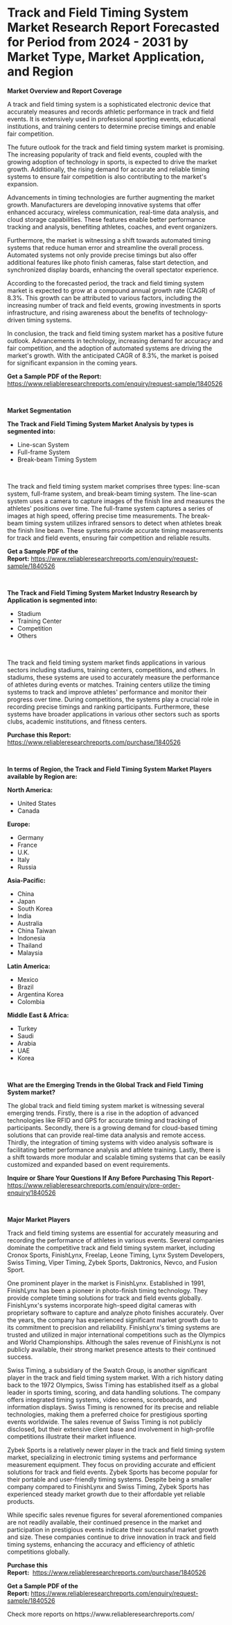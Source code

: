<p><h1>Track and Field Timing System Market Research Report Forecasted for Period from 2024 -  2031 by Market Type, Market Application, and Region</h1></p><p><strong>Market Overview and Report Coverage</strong></p>
<p><p>A track and field timing system is a sophisticated electronic device that accurately measures and records athletic performance in track and field events. It is extensively used in professional sporting events, educational institutions, and training centers to determine precise timings and enable fair competition.</p><p>The future outlook for the track and field timing system market is promising. The increasing popularity of track and field events, coupled with the growing adoption of technology in sports, is expected to drive the market growth. Additionally, the rising demand for accurate and reliable timing systems to ensure fair competition is also contributing to the market's expansion.</p><p>Advancements in timing technologies are further augmenting the market growth. Manufacturers are developing innovative systems that offer enhanced accuracy, wireless communication, real-time data analysis, and cloud storage capabilities. These features enable better performance tracking and analysis, benefiting athletes, coaches, and event organizers.</p><p>Furthermore, the market is witnessing a shift towards automated timing systems that reduce human error and streamline the overall process. Automated systems not only provide precise timings but also offer additional features like photo finish cameras, false start detection, and synchronized display boards, enhancing the overall spectator experience.</p><p>According to the forecasted period, the track and field timing system market is expected to grow at a compound annual growth rate (CAGR) of 8.3%. This growth can be attributed to various factors, including the increasing number of track and field events, growing investments in sports infrastructure, and rising awareness about the benefits of technology-driven timing systems.</p><p>In conclusion, the track and field timing system market has a positive future outlook. Advancements in technology, increasing demand for accuracy and fair competition, and the adoption of automated systems are driving the market's growth. With the anticipated CAGR of 8.3%, the market is poised for significant expansion in the coming years.</p></p>
<p><strong>Get a Sample PDF of the Report:</strong> <a href="https://www.reliableresearchreports.com/enquiry/request-sample/1840526">https://www.reliableresearchreports.com/enquiry/request-sample/1840526</a></p>
<p>&nbsp;</p>
<p><strong>Market Segmentation</strong></p>
<p><strong>The Track and Field Timing System Market Analysis by types is segmented into:</strong></p>
<p><ul><li>Line-scan System</li><li>Full-frame System</li><li>Break-beam Timing System</li></ul></p>
<p>&nbsp;</p>
<p><p>The track and field timing system market comprises three types: line-scan system, full-frame system, and break-beam timing system. The line-scan system uses a camera to capture images of the finish line and measures the athletes' positions over time. The full-frame system captures a series of images at high speed, offering precise time measurements. The break-beam timing system utilizes infrared sensors to detect when athletes break the finish line beam. These systems provide accurate timing measurements for track and field events, ensuring fair competition and reliable results.</p></p>
<p><strong>Get a Sample PDF of the Report:</strong>&nbsp;<a href="https://www.reliableresearchreports.com/enquiry/request-sample/1840526">https://www.reliableresearchreports.com/enquiry/request-sample/1840526</a></p>
<p>&nbsp;</p>
<p><strong>The Track and Field Timing System Market Industry Research by Application is segmented into:</strong></p>
<p><ul><li>Stadium</li><li>Training Center</li><li>Competition</li><li>Others</li></ul></p>
<p>&nbsp;</p>
<p><p>The track and field timing system market finds applications in various sectors including stadiums, training centers, competitions, and others. In stadiums, these systems are used to accurately measure the performance of athletes during events or matches. Training centers utilize the timing systems to track and improve athletes' performance and monitor their progress over time. During competitions, the systems play a crucial role in recording precise timings and ranking participants. Furthermore, these systems have broader applications in various other sectors such as sports clubs, academic institutions, and fitness centers.</p></p>
<p><strong>Purchase this Report:</strong>&nbsp; <a href="https://www.reliableresearchreports.com/purchase/1840526">https://www.reliableresearchreports.com/purchase/1840526</a></p>
<p>&nbsp;</p>
<p><strong>In terms of Region, the Track and Field Timing System Market Players available by Region are:</strong></p>
<p>
    <p> <strong> North America: </strong>
        <ul>
            <li>United States</li>
            <li>Canada</li>
        </ul>
        </p> 
    <p> <strong> Europe: </strong>
        <ul>
            <li>Germany</li>
            <li>France</li>
            <li>U.K.</li>
            <li>Italy</li>
            <li>Russia</li>
        </ul>
        </p> 
    <p> <strong> Asia-Pacific: </strong>
        <ul>
            <li>China</li>
            <li>Japan</li>
            <li>South Korea</li>
            <li>India</li>
            <li>Australia</li>
            <li>China Taiwan</li>
            <li>Indonesia</li>
            <li>Thailand</li>
            <li>Malaysia</li>
        </ul>
        </p> 
    <p> <strong> Latin America: </strong>
        <ul>
            <li>Mexico</li>
            <li>Brazil</li>
            <li>Argentina Korea</li>
            <li>Colombia</li>
        </ul>
        </p> 
    <p> <strong> Middle East & Africa: </strong>
        <ul>
            <li>Turkey</li>
            <li>Saudi</li>
            <li>Arabia</li>
            <li>UAE</li>
            <li>Korea</li>
        </ul>
    </p>
    </p>
<p>&nbsp;</p>
<p><strong>What are the Emerging Trends in the Global Track and Field Timing System market?</strong></p>
<p><p>The global track and field timing system market is witnessing several emerging trends. Firstly, there is a rise in the adoption of advanced technologies like RFID and GPS for accurate timing and tracking of participants. Secondly, there is a growing demand for cloud-based timing solutions that can provide real-time data analysis and remote access. Thirdly, the integration of timing systems with video analysis software is facilitating better performance analysis and athlete training. Lastly, there is a shift towards more modular and scalable timing systems that can be easily customized and expanded based on event requirements.</p></p>
<p><strong>Inquire or Share Your Questions If Any Before Purchasing This Report</strong>- <a href="https://www.reliableresearchreports.com/enquiry/pre-order-enquiry/1840526">https://www.reliableresearchreports.com/enquiry/pre-order-enquiry/1840526</a></p>
<p>&nbsp;</p>
<p><strong>Major Market Players</strong></p>
<p><p>Track and field timing systems are essential for accurately measuring and recording the performance of athletes in various events. Several companies dominate the competitive track and field timing system market, including Cronox Sports, FinishLynx, Freelap, Leone Timing, Lynx System Developers, Swiss Timing, Viper Timing, Zybek Sports, Daktronics, Nevco, and Fusion Sport.</p><p>One prominent player in the market is FinishLynx. Established in 1991, FinishLynx has been a pioneer in photo-finish timing technology. They provide complete timing solutions for track and field events globally. FinishLynx's systems incorporate high-speed digital cameras with proprietary software to capture and analyze photo finishes accurately. Over the years, the company has experienced significant market growth due to its commitment to precision and reliability. FinishLynx's timing systems are trusted and utilized in major international competitions such as the Olympics and World Championships. Although the sales revenue of FinishLynx is not publicly available, their strong market presence attests to their continued success.</p><p>Swiss Timing, a subsidiary of the Swatch Group, is another significant player in the track and field timing system market. With a rich history dating back to the 1972 Olympics, Swiss Timing has established itself as a global leader in sports timing, scoring, and data handling solutions. The company offers integrated timing systems, video screens, scoreboards, and information displays. Swiss Timing is renowned for its precise and reliable technologies, making them a preferred choice for prestigious sporting events worldwide. The sales revenue of Swiss Timing is not publicly disclosed, but their extensive client base and involvement in high-profile competitions illustrate their market influence.</p><p>Zybek Sports is a relatively newer player in the track and field timing system market, specializing in electronic timing systems and performance measurement equipment. They focus on providing accurate and efficient solutions for track and field events. Zybek Sports has become popular for their portable and user-friendly timing systems. Despite being a smaller company compared to FinishLynx and Swiss Timing, Zybek Sports has experienced steady market growth due to their affordable yet reliable products.</p><p>While specific sales revenue figures for several aforementioned companies are not readily available, their continued presence in the market and participation in prestigious events indicate their successful market growth and size. These companies continue to drive innovation in track and field timing systems, enhancing the accuracy and efficiency of athletic competitions globally.</p></p>
<p><strong>Purchase this Report:</strong>&nbsp;&nbsp;<a href="https://www.reliableresearchreports.com/purchase/1840526">https://www.reliableresearchreports.com/purchase/1840526</a></p>
<p></p>
<p><strong>Get a Sample PDF of the Report:</strong>&nbsp;<a href="https://www.reliableresearchreports.com/enquiry/request-sample/1840526">https://www.reliableresearchreports.com/enquiry/request-sample/1840526</a></p>
<p>Check more reports on https://www.reliableresearchreports.com/</p>